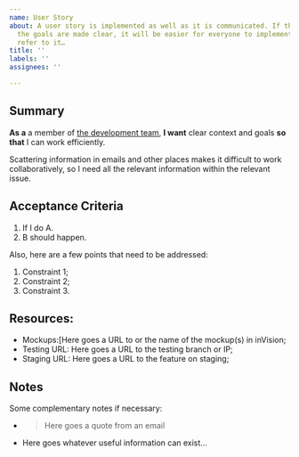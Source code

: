 ```yaml
---
name: User Story
about: A user story is implemented as well as it is communicated. If the context and
  the goals are made clear, it will be easier for everyone to implement it, test it,
  refer to it…
title: ''
labels: ''
assignees: ''

---
```


## Summary

**As a** a member of [the development team](http://scrumguides.org/scrum-guide.html#team-dev),
**I want** clear context and goals **so that** I can work efficiently.

Scattering information in emails and other places makes it difficult to work collaboratively,
so I need all the relevant information within the relevant issue.

## Acceptance Criteria

1. If I do A.
1. B should happen.

Also, here are a few points that need to be addressed:

1. Constraint 1;
1. Constraint 2;
1. Constraint 3.

## Resources:

* Mockups:[Here goes a URL to or the name of the mockup(s) in inVision;
* Testing URL: Here goes a URL to the testing branch or IP;
* Staging URL: Here goes a URL to the feature on staging;

## Notes

Some complementary notes if necessary:

* > Here goes a quote from an email
* Here goes whatever useful information can exist…
